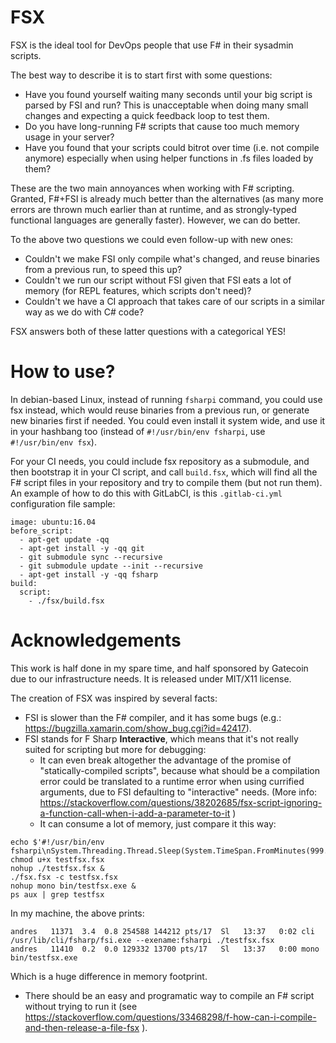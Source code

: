 # FSX

FSX is the ideal tool for DevOps people that use F# in their sysadmin scripts.

The best way to describe it is to start first with some questions:
* Have you found yourself waiting many seconds until your big script is parsed by FSI and run? This is unacceptable when doing many small changes and expecting a quick feedback loop to test them.
* Do you have long-running F# scripts that cause too much memory usage in your server?
* Have you found that your scripts could bitrot over time (i.e. not compile anymore) especially when using helper functions in .fs files loaded by them?

These are the two main annoyances when working with F# scripting. Granted, F#+FSI is already much better than the alternatives (as many more errors are thrown much earlier than at runtime, and as strongly-typed functional languages are generally faster). However, we can do better.

To the above two questions we could even follow-up with new ones:
* Couldn't we make FSI only compile what's changed, and reuse binaries from a previous run, to speed this up?
* Couldn't we run our script without FSI given that FSI eats a lot of memory (for REPL features, which scripts don't need)?
* Couldn't we have a CI approach that takes care of our scripts in a similar way as we do with C# code?

FSX answers both of these latter questions with a categorical YES!

# How to use?
In debian-based Linux, instead of running `fsharpi` command, you could use fsx instead, which would reuse binaries from a previous run, or generate new binaries first if needed.
You could even install it system wide, and use it in your hashbang too (instead of `#!/usr/bin/env fsharpi`, use `#!/usr/bin/env fsx`).

For your CI needs, you could include fsx repository as a submodule, and then bootstrap it in your CI script, and call `build.fsx`, which will find all the F# script files in your repository and try to compile them (but not run them). An example of how to do this with GitLabCI, is this `.gitlab-ci.yml` configuration file sample:

```
image: ubuntu:16.04
before_script:
  - apt-get update -qq
  - apt-get install -y -qq git
  - git submodule sync --recursive
  - git submodule update --init --recursive
  - apt-get install -y -qq fsharp
build:
  script:
    - ./fsx/build.fsx
```

# Acknowledgements
This work is half done in my spare time, and half sponsored by Gatecoin due to our infrastructure needs. It is released under MIT/X11 license.

The creation of FSX was inspired by several facts:
* FSI is slower than the F# compiler, and it has some bugs (e.g.: https://bugzilla.xamarin.com/show_bug.cgi?id=42417).
* FSI stands for F Sharp **Interactive**, which means that it's not really suited for scripting but more for debugging:
  * It can even break altogether the advantage of the promise of "statically-compiled scripts", because what should be a compilation error could be translated to a runtime error when using currified arguments, due to FSI defaulting to "interactive" needs. (More info: https://stackoverflow.com/questions/38202685/fsx-script-ignoring-a-function-call-when-i-add-a-parameter-to-it )
  * It can consume a lot of memory, just compare it this way:
```
echo $'#!/usr/bin/env fsharpi\nSystem.Threading.Thread.Sleep(System.TimeSpan.FromMinutes(999.0))'>testfsx.fsx
chmod u+x testfsx.fsx
nohup ./testfsx.fsx &
./fsx.fsx -c testfsx.fsx
nohup mono bin/testfsx.exe &
ps aux | grep testfsx
```
In my machine, the above prints:
```
andres   11371  3.4  0.8 254588 144212 pts/17  Sl   13:37   0:02 cli /usr/lib/cli/fsharp/fsi.exe --exename:fsharpi ./testfsx.fsx
andres   11410  0.2  0.0 129332 13700 pts/17   Sl   13:37   0:00 mono bin/testfsx.exe
```
Which is a huge difference in memory footprint.

* There should be an easy and programatic way to compile an F# script without trying to run it (see https://stackoverflow.com/questions/33468298/f-how-can-i-compile-and-then-release-a-file-fsx ).

